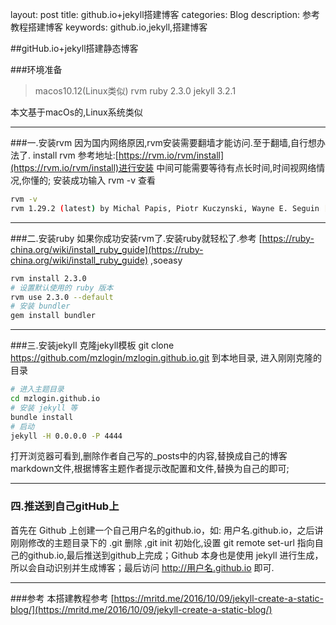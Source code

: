 layout: post
title: github.io+jekyll搭建博客
categories: Blog
description: 参考教程搭建博客
keywords: github.io,jekyll,搭建博客


##gitHub.io+jekyll搭建静态博客

###环境准备
> macos10.12(Linux类似)
> rvm
> ruby 2.3.0
> jekyll 3.2.1

本文基于macOs的,Linux系统类似

- - -

###一.安装rvm
因为国内网络原因,rvm安装需要翻墙才能访问.至于翻墙,自行想办法了.
install rvm 参考地址:[https://rvm.io/rvm/install](https://rvm.io/rvm/install)进行安装
中间可能需要等待有点长时间,时间视网络情况,你懂的;
安装成功输入 rvm -v 查看

```bash
rvm -v
rvm 1.29.2 (latest) by Michal Papis, Piotr Kuczynski, Wayne E. Seguin [https://rvm.io/]

```
---
###二.安装ruby
如果你成功安装rvm了.安装ruby就轻松了.参考
[https://ruby-china.org/wiki/install_ruby_guide](https://ruby-china.org/wiki/install_ruby_guide)
,soeasy
``` bash
rvm install 2.3.0
# 设置默认使用的 ruby 版本
rvm use 2.3.0 --default
# 安装 bundler
gem install bundler

```
---
###三.安装jekyll
克隆jekyll模板
git clone https://github.com/mzlogin/mzlogin.github.io.git 到本地目录,
进入刚刚克隆的目录
``` bash
# 进入主题目录
cd mzlogin.github.io
# 安装 jekyll 等
bundle install
# 启动
jekyll -H 0.0.0.0 -P 4444

```
打开浏览器可看到,删除作者自己写的_posts中的内容,替换成自己的博客markdown文件,根据博客主题作者提示改配置和文件,替换为自己的即可;


- - -


### 四.推送到自己gitHub上
首先在 Github 上创建一个自己用户名的github.io，如: 用户名.github.io，之后讲刚刚修改的主题目录下的 .git 删除 ,git init 初始化,设置 git remote set-url 指向自己的github.io,最后推送到github上完成；Github 本身也是使用 jekyll 进行生成，所以会自动识别并生成博客；最后访问 http://用户名.github.io 即可.

---

###参考
本搭建教程参考
[https://mritd.me/2016/10/09/jekyll-create-a-static-blog/](https://mritd.me/2016/10/09/jekyll-create-a-static-blog/)


